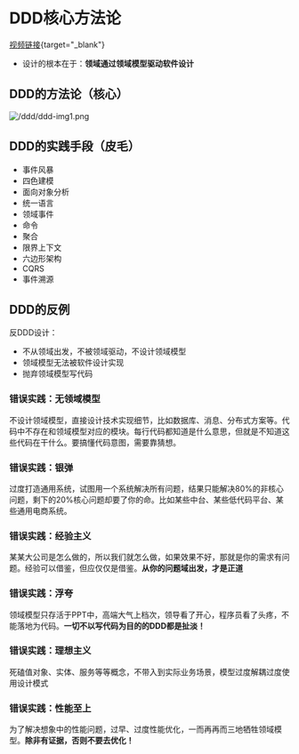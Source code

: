 # DDD核心方法论

[视频链接](https://www.bilibili.com/video/BV1re411D7wb){target="\_blank"}

- 设计的根本在于：**领域通过领域模型驱动软件设计**

## DDD的方法论（核心）

![/ddd/ddd-img1.png](/ddd/core_methodology1.png)

## DDD的实践手段（皮毛）

- 事件风暴
- 四色建模
- 面向对象分析
- 统一语言
- 领域事件
- 命令
- 聚合
- 限界上下文
- 六边形架构
- CQRS
- 事件溯源

## DDD的反例

反DDD设计：

- 不从领域出发，不被领域驱动，不设计领域模型
- 领域模型无法被软件设计实现
- 抛弃领域模型写代码

### 错误实践：无领域模型

不设计领域模型，直接设计技术实现细节，比如数据库、消息、分布式方案等。代码中不存在和领域模型对应的模块。每行代码都知道是什么意思，但就是不知道这些代码在干什么。要搞懂代码意图，需要靠猜想。

### 错误实践：银弹

过度打造通用系统，试图用一个系统解决所有问题，结果只能解决80%的非核心问题，剩下的20%核心问题却要了你的命。比如某些中台、某些低代码平台、某些通用电商系统。

### 错误实践：经验主义

某某大公司是怎么做的，所以我们就怎么做，如果效果不好，那就是你的需求有问题。经验可以借鉴，但应仅仅是借鉴。**从你的问题域出发，才是正道**

### 错误实践：浮夸

领域模型只存活于PPT中，高端大气上档次，领导看了开心，程序员看了头疼，不能落地为代码。**一切不以写代码为目的的DDD都是扯淡！**

### 错误实践：理想主义

死磕值对象、实体、服务等等概念，不带入到实际业务场景，模型过度解耦过度使用设计模式

### 错误实践：性能至上

为了解决想象中的性能问题，过早、过度性能优化，一而再再而三地牺牲领域模型。**除非有证据，否则不要去优化！**
